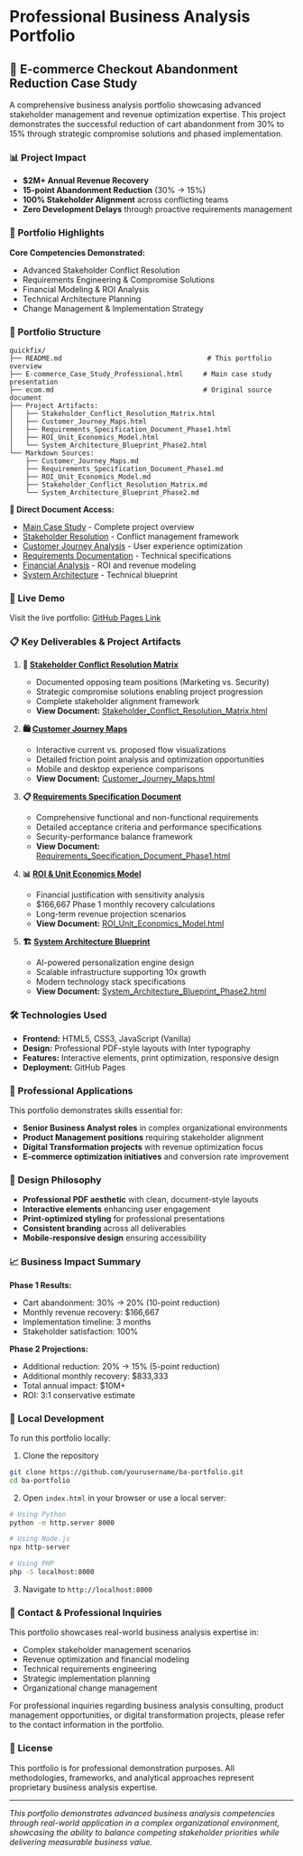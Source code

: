 # Professional Business Analysis Portfolio

## 🚀 E-commerce Checkout Abandonment Reduction Case Study

A comprehensive business analysis portfolio showcasing advanced stakeholder management and revenue optimization expertise. This project demonstrates the successful reduction of cart abandonment from 30% to 15% through strategic compromise solutions and phased implementation.

### 📊 Project Impact
- **$2M+ Annual Revenue Recovery**
- **15-point Abandonment Reduction** (30% → 15%)
- **100% Stakeholder Alignment** across conflicting teams
- **Zero Development Delays** through proactive requirements management

### 🎯 Portfolio Highlights

**Core Competencies Demonstrated:**
- Advanced Stakeholder Conflict Resolution
- Requirements Engineering & Compromise Solutions
- Financial Modeling & ROI Analysis
- Technical Architecture Planning
- Change Management & Implementation Strategy

### 📁 Portfolio Structure

```
quickfix/
├── README.md                                    # This portfolio overview
├── E-commerce_Case_Study_Professional.html     # Main case study presentation
├── ecom.md                                     # Original source document
├── Project Artifacts:
│   ├── Stakeholder_Conflict_Resolution_Matrix.html
│   ├── Customer_Journey_Maps.html
│   ├── Requirements_Specification_Document_Phase1.html
│   ├── ROI_Unit_Economics_Model.html
│   └── System_Architecture_Blueprint_Phase2.html
└── Markdown Sources:
    ├── Customer_Journey_Maps.md
    ├── Requirements_Specification_Document_Phase1.md
    ├── ROI_Unit_Economics_Model.md
    ├── Stakeholder_Conflict_Resolution_Matrix.md
    └── System_Architecture_Blueprint_Phase2.md
```

**📂 Direct Document Access:**
- [Main Case Study](E-commerce_Case_Study_Professional.html) - Complete project overview
- [Stakeholder Resolution](Stakeholder_Conflict_Resolution_Matrix.html) - Conflict management framework
- [Customer Journey Analysis](Customer_Journey_Maps.html) - User experience optimization
- [Requirements Documentation](Requirements_Specification_Document_Phase1.html) - Technical specifications
- [Financial Analysis](ROI_Unit_Economics_Model.html) - ROI and revenue modeling
- [System Architecture](System_Architecture_Blueprint_Phase2.html) - Technical blueprint

### 🔗 Live Demo

Visit the live portfolio: [GitHub Pages Link](https://yourusername.github.io/ba-portfolio/)

### 📋 Key Deliverables & Project Artifacts

1. **🤝 [Stakeholder Conflict Resolution Matrix](Stakeholder_Conflict_Resolution_Matrix.html)**
   - Documented opposing team positions (Marketing vs. Security)
   - Strategic compromise solutions enabling project progression
   - Complete stakeholder alignment framework
   - **View Document:** [Stakeholder_Conflict_Resolution_Matrix.html](Stakeholder_Conflict_Resolution_Matrix.html)

2. **🛍️ [Customer Journey Maps](Customer_Journey_Maps.html)**
   - Interactive current vs. proposed flow visualizations
   - Detailed friction point analysis and optimization opportunities
   - Mobile and desktop experience comparisons
   - **View Document:** [Customer_Journey_Maps.html](Customer_Journey_Maps.html)

3. **📋 [Requirements Specification Document](Requirements_Specification_Document_Phase1.html)**
   - Comprehensive functional and non-functional requirements
   - Detailed acceptance criteria and performance specifications  
   - Security-performance balance framework
   - **View Document:** [Requirements_Specification_Document_Phase1.html](Requirements_Specification_Document_Phase1.html)

4. **📊 [ROI & Unit Economics Model](ROI_Unit_Economics_Model.html)**
   - Financial justification with sensitivity analysis
   - $166,667 Phase 1 monthly recovery calculations
   - Long-term revenue projection scenarios
   - **View Document:** [ROI_Unit_Economics_Model.html](ROI_Unit_Economics_Model.html)

5. **🏗️ [System Architecture Blueprint](System_Architecture_Blueprint_Phase2.html)**
   - AI-powered personalization engine design
   - Scalable infrastructure supporting 10x growth
   - Modern technology stack specifications
   - **View Document:** [System_Architecture_Blueprint_Phase2.html](System_Architecture_Blueprint_Phase2.html)

### 🛠️ Technologies Used

- **Frontend:** HTML5, CSS3, JavaScript (Vanilla)
- **Design:** Professional PDF-style layouts with Inter typography
- **Features:** Interactive elements, print optimization, responsive design
- **Deployment:** GitHub Pages

### 💼 Professional Applications

This portfolio demonstrates skills essential for:
- **Senior Business Analyst roles** in complex organizational environments
- **Product Management positions** requiring stakeholder alignment
- **Digital Transformation projects** with revenue optimization focus
- **E-commerce optimization initiatives** and conversion rate improvement

### 🎨 Design Philosophy

- **Professional PDF aesthetic** with clean, document-style layouts
- **Interactive elements** enhancing user engagement
- **Print-optimized styling** for professional presentations
- **Consistent branding** across all deliverables
- **Mobile-responsive design** ensuring accessibility

### 📈 Business Impact Summary

**Phase 1 Results:**
- Cart abandonment: 30% → 20% (10-point reduction)
- Monthly revenue recovery: $166,667
- Implementation timeline: 3 months
- Stakeholder satisfaction: 100%

**Phase 2 Projections:**
- Additional reduction: 20% → 15% (5-point reduction)  
- Additional monthly recovery: $833,333
- Total annual impact: $10M+
- ROI: 3:1 conservative estimate

### 🔧 Local Development

To run this portfolio locally:

1. Clone the repository
```bash
git clone https://github.com/yourusername/ba-portfolio.git
cd ba-portfolio
```

2. Open `index.html` in your browser or use a local server:
```bash
# Using Python
python -m http.server 8000

# Using Node.js
npx http-server

# Using PHP
php -S localhost:8000
```

3. Navigate to `http://localhost:8000`

### 📧 Contact & Professional Inquiries

This portfolio showcases real-world business analysis expertise in:
- Complex stakeholder management scenarios
- Revenue optimization and financial modeling
- Technical requirements engineering
- Strategic implementation planning
- Organizational change management

For professional inquiries regarding business analysis consulting, product management opportunities, or digital transformation projects, please refer to the contact information in the portfolio.

### 📄 License

This portfolio is for professional demonstration purposes. All methodologies, frameworks, and analytical approaches represent proprietary business analysis expertise.

---

*This portfolio demonstrates advanced business analysis competencies through real-world application in a complex organizational environment, showcasing the ability to balance competing stakeholder priorities while delivering measurable business value.*